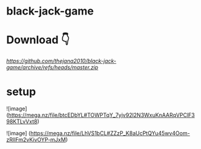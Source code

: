 # black-jack-game

# Download :point_down:

*https://github.com/thejana2010/black-jack-game/archive/refs/heads/master.zip*

# setup

![image] (https://mega.nz/file/btcEDbYL#TOWPTqY_7yjv92l2N3WxuKnAARqVPClF398KTLvVxt8) 

![image] (https://mega.nz/file/LhVS1bCL#ZZzP_K8aUcPtQYu45wv4Oom-zRlIFm2vKivOYP-mJxM)



